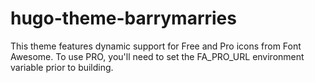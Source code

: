 # hugo-theme-barrymarries

This theme features dynamic support for Free and Pro icons from Font Awesome. To use PRO, you'll need to set the FA_PRO_URL environment variable prior to building.